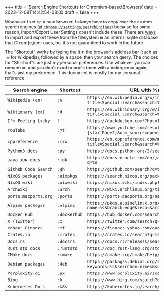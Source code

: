 +++
title = 'Search Engine Shortcuts for Chromium-based Browsers'
date = 2023-12-08T14:42:54-08:00
draft = false
+++

Whenever I set up a new browser, I always have to copy over the custom search engines (at [`chrome://settings/searchEngines`](chrome://settings/searchEngines)) because for some reason, Import/Export User Settings doesn't include these. There are [ways](https://stackoverflow.com/a/50871650) to import and export these from the filesystem in an internal sqlite database that Chrom{e,ium} uses, but it's not guaranteed to work in the future.

The "Shortcut" works by typing the it in the browser's address bar (such as `:w` for Wikipedia), followed by a space, then your search query. The choices for "Shortcut"s are just my personal preferences. Use whatever you can remember, and you don't need to prefix them with a colon; once again, that's just my preference. This document is mostly for my personal reference.

| Search engine        | Shortcut     | URL with %s in place of query                                                              |
|----------------------|--------------|--------------------------------------------------------------------------------------------|
| `Wikipedia (en)`     | `:w`         | `https://en.wikipedia.org/w/index.php?title=Special:Search&search=%s`                      |
| `Wiktionary (en)`    | `:d`         | `https://en.wiktionary.org/w/index.php?title=Special:Search&search=%s`                     |
| `I'm Feeling Lucky`  | `!`          | `https://duckduckgo.com/?hps=1&q=%5C%s&ia=web`                                             |
| `YouTube`            | `:yt`        | `https://www.youtube.com/results?search_query=%s&page={startPage?}&utm_source=opensearch`  |
| `cppreference`       | `:cxx`       | `https://en.cppreference.com/mwiki/index.php?title=Special:Search&search=%s`               |
| `Python3 docs`       | `:py`        | `https://docs.python.org/3/search.html?q=%s`                                               |
| `Java JDK docs`      | `:jdk`       | `https://docs.oracle.com/en/java/javase/21/docs/api/search.html?q=%s`                      |
| `Github Code Search` | `:gh`        | `https://github.com/search?q=%s&type=code`                                                 |
| `NixOS packages`     | `:nixpkgs`   | `https://search.nixos.org/packages?query=%s`                                               |
| `NixOS wiki`         | `:nixwiki`   | `https://nixos.wiki/index.php?search=%s`                                                   |
| `ArchWiki`           | `:arch`      | `https://wiki.archlinux.org/title/Special:Search?search=%s`                                |
| `ports.macports.org` | `:ports`     | `https://ports.macports.org/search?q=%s&name=on`                                           |
| `Alpine packages`    | `:alpine`    | `https://pkgs.alpinelinux.org/packages?name=%s&branch=edge&repo=&arch=&maintainer=`        |
| `Docker Hub`         | `:dockerhub` | `https://hub.docker.com/search?q=%s`                                                       |
| `X (Twitter)`        | `:x`         | `https://twitter.com/search?q=%s`                                                          |
| `Yahoo! Finance`     | `:yf`        | `https://finance.yahoo.com/quote/%s?&.tsrc=fin-srch`                                       |
| `Crates.io`          | `:crates`    | `https://crates.io/search?q=%s`                                                            |
| `Docs.rs`            | `:docsrs`    | `https://docs.rs/releases/search?query=%s`                                                 |
| `Rust std docs`      | `:ruststd`   | `https://doc.rust-lang.org/std/?search=%s`                                                 |
| `CMake docs`         | `:cmake`     | `https://cmake.org/cmake/help/latest/search.html?q=%s`                                     |
| `Debian packages`    | `:deb`       | `https://packages.debian.org/search?keywords=%s&searchon=names&suite=bookworm&section=all` |
| `Perplexity.ai`      | `:px`        | `https://www.perplexity.ai/search?s=o&q=%s`                                                |
| `Bing`               | `:b`         | `https://www.bing.com/search?q=%s`                                                         |
| `Kubernetes Docs`    | `:k8s`       | `https://kubernetes.io/search/?q=%s`                                                                                        |






